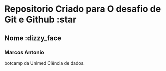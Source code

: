 # Repositorio Criado para O desafio de Git e Github :star

## Nome :dizzy_face

### Marcos Antonio

botcamp da Unimed Ciência de dados.
